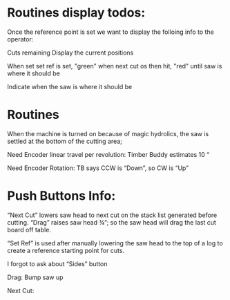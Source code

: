 # Routines display todos:

Once the reference point is set we want to display the folloing info to the operator:

Cuts remaining
Display the current positions

When set set ref is set, "green"
when next cut os then hit, "red" until saw is where it should be

Indicate when the saw is where it should be

# Routines

When the machine is turned on because of magic hydrolics, the saw is settled at the bottom of the cutting area;

Need Encoder linear travel per revolution: Timber Buddy estimates 10 “

Need Encoder Rotation: TB says CCW is “Down”, so CW is “Up”

# Push Buttons Info:
“Next Cut” lowers saw head to next cut on the stack list generated before cutting.
“Drag” raises saw head ¾”; so the saw head will drag the last cut board off table.

“Set Ref” is used after manually lowering the saw head to the top of a log to create a reference starting point for cuts.

I forgot to ask about “Sides” button




Drag:
Bump saw up

Next Cut:


